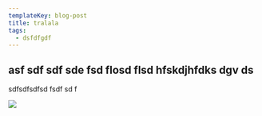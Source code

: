 ```yaml
---
templateKey: blog-post
title: tralala
tags:
  - dsfdfgdf
---
```

## asf sdf sdf sde fsd flosd flsd hfskdjhfdks dgv ds 

sdfsdfsdfsd fsdf sd f

![](/img/blog-index.jpg)
